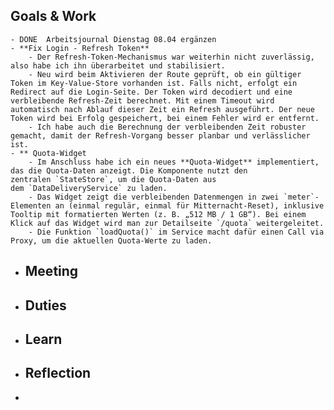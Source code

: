 ## Goals & Work
	- DONE  Arbeitsjournal Dienstag 08.04 ergänzen
	- **Fix Login - Refresh Token**
		- Der Refresh-Token-Mechanismus war weiterhin nicht zuverlässig, also habe ich ihn überarbeitet und stabilisiert.
		- Neu wird beim Aktivieren der Route geprüft, ob ein gültiger Token im Key-Value-Store vorhanden ist. Falls nicht, erfolgt ein Redirect auf die Login-Seite. Der Token wird decodiert und eine verbleibende Refresh-Zeit berechnet. Mit einem Timeout wird automatisch nach Ablauf dieser Zeit ein Refresh ausgeführt. Der neue Token wird bei Erfolg gespeichert, bei einem Fehler wird er entfernt.
		- Ich habe auch die Berechnung der verbleibenden Zeit robuster gemacht, damit der Refresh-Vorgang besser planbar und verlässlicher ist.
	- ** Quota-Widget
		- Im Anschluss habe ich ein neues **Quota-Widget** implementiert, das die Quota-Daten anzeigt. Die Komponente nutzt den zentralen `StateStore`, um die Quota-Daten aus dem `DataDeliveryService` zu laden.
		- Das Widget zeigt die verbleibenden Datenmengen in zwei `meter`-Elementen an (einmal regulär, einmal für Mitternacht-Reset), inklusive Tooltip mit formatierten Werten (z. B. „512 MB / 1 GB“). Bei einem Klick auf das Widget wird man zur Detailseite `/quota` weitergeleitet.
		- Die Funktion `loadQuota()` im Service macht dafür einen Call via Proxy, um die aktuellen Quota-Werte zu laden.
- ## Meeting
- ## Duties
- ## Learn
- ## Reflection
-